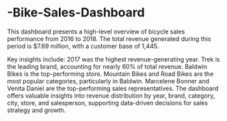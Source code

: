 # -Bike-Sales-Dashboard
This dashboard presents a high-level overview of bicycle sales performance from 2016 to 2018. The total revenue generated during this period is $7.69 million, with a customer base of 1,445.

Key insights include:
2017 was the highest revenue-generating year.
Trek is the leading brand, accounting for nearly 60% of total revenue.
Baldwin Bikes is the top-performing store.
Mountain Bikes and Road Bikes are the most popular categories, particularly in Baldwin.
Marcelene Bonner and Venita Daniel are the top-performing sales representatives.
The dashboard offers valuable insights into revenue distribution by year, brand, category, city, store, and salesperson, supporting data-driven decisions for sales strategy and growth.
